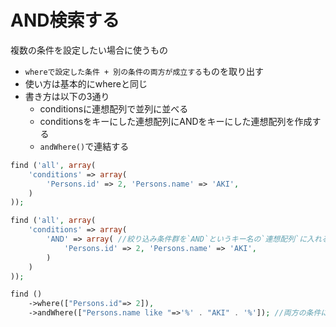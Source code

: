 # AND検索する

複数の条件を設定したい場合に使うもの

* `whereで設定した条件 + 別の条件の両方が成立する`ものを取り出す
* 使い方は基本的にwhereと同じ
* 書き方は以下の3通り
    * conditionsに連想配列で並列に並べる
    * conditionsをキーにした連想配列にANDをキーにした連想配列を作成する
    * `andWhere()`で連結する

```php
find ('all', array(
    'conditions' => array(
        'Persons.id' => 2, 'Persons.name' => 'AKI',
    )
));
```

```php
find ('all', array(
    'conditions' => array(
        'AND' => array( //絞り込み条件群を`AND`というキー名の`連想配列`に入れる
            'Persons.id' => 2, 'Persons.name' => 'AKI',
        )
    )
));
```

```php
find ()
    ->where(["Persons.id"=> 2]),
    ->andWhere(["Persons.name like "=>'%' . "AKI" . '%']); //両方の条件に合うものだけが検索される
```

